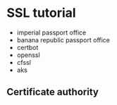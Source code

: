 # SSL tutorial

- imperial passport office
- banana republic passport office
- certbot
- openssl
- cfssl
- aks

## Certificate authority
